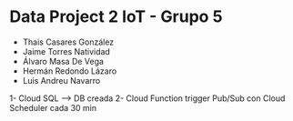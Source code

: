 # Data Project 2 IoT - Grupo 5

- Thais Casares González
- Jaime Torres Natividad
- Álvaro Masa De Vega
- Hermán Redondo Lázaro
- Luis Andreu Navarro


1- Cloud SQL --> DB creada
2- Cloud Function 
  trigger Pub/Sub con Cloud Scheduler cada 30 min